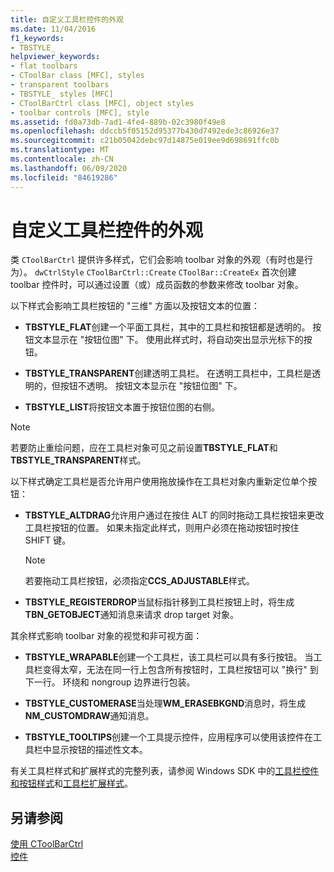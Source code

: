```yaml
---
title: 自定义工具栏控件的外观
ms.date: 11/04/2016
f1_keywords:
- TBSTYLE_
helpviewer_keywords:
- flat toolbars
- CToolBar class [MFC], styles
- transparent toolbars
- TBSTYLE_ styles [MFC]
- CToolBarCtrl class [MFC], object styles
- toolbar controls [MFC], style
ms.assetid: fd0a73db-7ad1-4fe4-889b-02c3980f49e8
ms.openlocfilehash: ddccb5f05152d95377b430d7492ede3c86926e37
ms.sourcegitcommit: c21b05042debc97d14875e019ee9d698691ffc0b
ms.translationtype: MT
ms.contentlocale: zh-CN
ms.lasthandoff: 06/09/2020
ms.locfileid: "84619286"
---
```

# <a name="customizing-the-appearance-of-a-toolbar-control"></a>自定义工具栏控件的外观

类 `CToolBarCtrl` 提供许多样式，它们会影响 toolbar 对象的外观（有时也是行为）。 `dwCtrlStyle` `CToolBarCtrl::Create` `CToolBar::CreateEx` 首次创建 toolbar 控件时，可以通过设置（或）成员函数的参数来修改 toolbar 对象。

以下样式会影响工具栏按钮的 "三维" 方面以及按钮文本的位置：

- **TBSTYLE_FLAT**创建一个平面工具栏，其中的工具栏和按钮都是透明的。 按钮文本显示在 "按钮位图" 下。 使用此样式时，将自动突出显示光标下的按钮。

- **TBSTYLE_TRANSPARENT**创建透明工具栏。 在透明工具栏中，工具栏是透明的，但按钮不透明。 按钮文本显示在 "按钮位图" 下。

- **TBSTYLE_LIST**将按钮文本置于按钮位图的右侧。

> [!NOTE]
> 若要防止重绘问题，应在工具栏对象可见之前设置**TBSTYLE_FLAT**和**TBSTYLE_TRANSPARENT**样式。

以下样式确定工具栏是否允许用户使用拖放操作在工具栏对象内重新定位单个按钮：

- **TBSTYLE_ALTDRAG**允许用户通过在按住 ALT 的同时拖动工具栏按钮来更改工具栏按钮的位置。 如果未指定此样式，则用户必须在拖动按钮时按住 SHIFT 键。

    > [!NOTE]
    >  若要拖动工具栏按钮，必须指定**CCS_ADJUSTABLE**样式。

- **TBSTYLE_REGISTERDROP**当鼠标指针移到工具栏按钮上时，将生成**TBN_GETOBJECT**通知消息来请求 drop target 对象。

其余样式影响 toolbar 对象的视觉和非可视方面：

- **TBSTYLE_WRAPABLE**创建一个工具栏，该工具栏可以具有多行按钮。 当工具栏变得太窄，无法在同一行上包含所有按钮时，工具栏按钮可以 "换行" 到下一行。 环绕和 nongroup 边界进行包装。

- **TBSTYLE_CUSTOMERASE**当处理**WM_ERASEBKGND**消息时，将生成**NM_CUSTOMDRAW**通知消息。

- **TBSTYLE_TOOLTIPS**创建一个工具提示控件，应用程序可以使用该控件在工具栏中显示按钮的描述性文本。

有关工具栏样式和扩展样式的完整列表，请参阅 Windows SDK 中的[工具栏控件和按钮样式](/windows/win32/Controls/toolbar-control-and-button-styles)和[工具栏扩展样式](/windows/win32/Controls/toolbar-extended-styles)。

## <a name="see-also"></a>另请参阅

[使用 CToolBarCtrl](using-ctoolbarctrl.md)<br/>
[控件](controls-mfc.md)
